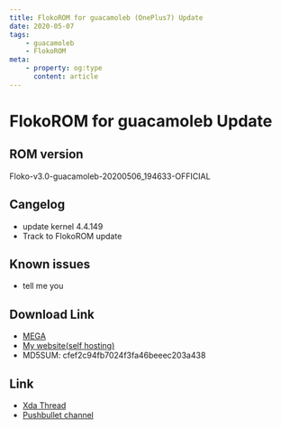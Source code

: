 ```yaml
---
title: FlokoROM for guacamoleb (OnePlus7) Update
date: 2020-05-07
tags: 
    - guacamoleb
    - FlokoROM
meta:
    - property: og:type
      content: article
---
```


# FlokoROM for guacamoleb Update

## ROM version

Floko-v3.0-guacamoleb-20200506_194633-OFFICIAL

## Cangelog

 - update kernel 4.4.149
 - Track to FlokoROM update

## Known issues

- tell me you

## Download Link

- [MEGA](https://mega.nz/file/9I8SyASB#VZDcsOJmJosAW_93npW_jt9JD-T17VCk5KFFnsdNixI)
- [My website(self hosting)](https://file.tooth-pick.xyz/Android/FlokoROM/3.0/guacamoleb/Floko-v3.0-guacamoleb-20200506_194633-OFFICIAL.zip)
- MD5SUM: cfef2c94fb7024f3fa46beeec203a438

## Link

- [Xda Thread](https://forum.xda-developers.com/oneplus-7/development/rom-flokorom-v3-0-t4093225)
- [Pushbullet channel](https://www.pushbullet.com/channel?tag=flokorom_oneplus7_release)
<a class="pushbullet-subscribe-widget" data-channel="flokorom_oneplus7_release" data-widget="button" data-size="small"></a>
<script type="text/javascript">(function(){var a=document.createElement('script');a.type='text/javascript';a.async=true;a.src='https://widget.pushbullet.com/embed.js';var b=document.getElementsByTagName('script')[0];b.parentNode.insertBefore(a,b);})();</script>
